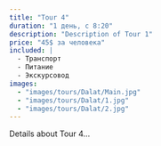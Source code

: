 ```yaml
---
title: "Tour 4"
duration: "1 день, с 8:20"
description: "Description of Tour 1"
price: "45$ за человека"
included: |
  - Транспорт
  - Питание
  - Экскурсовод
images:
  - "images/tours/Dalat/Main.jpg"
  - "images/tours/Dalat/1.jpg"
  - "images/tours/Dalat/2.jpg"
---
```


Details about Tour 4...
